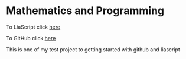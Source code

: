 <!--
author:   3M+L

email:    your@mail.org

version:  0.0.1

language: en

narrator: US English Male


translation: Português  translations/Portuguese.md

translation: Deutsch translations/German.md

import: https://raw.githubusercontent.com/liaTemplates/algebrite/master/README.md

import: https://raw.githubusercontent.com/liaTemplates/rextester/master/README.md
-->

# Mathematics and Programming
To LiaScript click [here](https://liascript.io/course/?https://raw.githubusercontent.com/mmachel/Basics/master/README.md#1)

To GitHub click [here](https://github.com/mmachel/Basics/blob/master/README.md)

This is one of my test project to getting started with github and liascript

